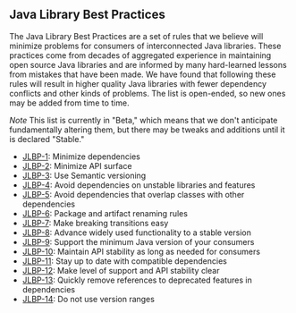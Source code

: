 Java Library Best Practices
---------------------------

The Java Library Best Practices are a set of rules that we believe will minimize
problems for consumers of interconnected Java libraries.  These practices come
from decades of aggregated experience in maintaining open source Java libraries
and are informed by many hard-learned lessons from mistakes that have been
made. We have found that following these rules will result in higher quality
Java libraries with fewer dependency conflicts and other kinds of problems. The
list is open-ended, so new ones may be added from time to time.

*Note* This list is currently in "Beta," which means that we don't anticipate
fundamentally altering them, but there may be tweaks and additions until it is
declared "Stable."

- [JLBP-1](JLBP-1.md): Minimize dependencies
- [JLBP-2](JLBP-2.md): Minimize API surface
- [JLBP-3](JLBP-3.md): Use Semantic versioning
- [JLBP-4](JLBP-4.md): Avoid dependencies on unstable libraries and features
- [JLBP-5](JLBP-5.md): Avoid dependencies that overlap classes with other
  dependencies
- [JLBP-6](JLBP-6.md): Package and artifact renaming rules
- [JLBP-7](JLBP-7.md): Make breaking transitions easy
- [JLBP-8](JLBP-8.md): Advance widely used functionality to a stable version
- [JLBP-9](JLBP-9.md): Support the minimum Java version of your consumers
- [JLBP-10](JLBP-10.md): Maintain API stability as long as needed for consumers
- [JLBP-11](JLBP-11.md): Stay up to date with compatible dependencies
- [JLBP-12](JLBP-12.md): Make level of support and API stability clear
- [JLBP-13](JLBP-13.md): Quickly remove references to deprecated features in
   dependencies
- [JLBP-14](JLBP-14.md): Do not use version ranges

